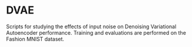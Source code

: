 # DVAE
Scripts for studying the effects of input noise on Denoising Variational Autoencoder performance. Training and evaluations are performed on the Fashion MNIST dataset.
